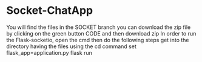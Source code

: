# Socket-ChatApp
You will find the files in the SOCKET branch
you can download the zip file by clicking on the green button CODE and then download zip
In order to run the Flask-socketio, open the cmd then do the following steps
get into the directory having the files using the cd command
set flask_app=application.py
flask run

